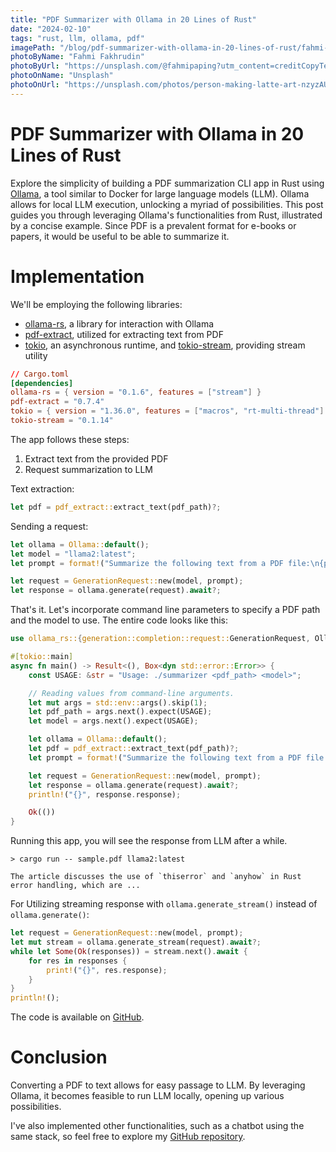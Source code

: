 ```yaml
---
title: "PDF Summarizer with Ollama in 20 Lines of Rust"
date: "2024-02-10"
tags: "rust, llm, ollama, pdf"
imagePath: "/blog/pdf-summarizer-with-ollama-in-20-lines-of-rust/fahmi-fakhrudin-nzyzAUsbV0M-unsplash.jpg"
photoByName: "Fahmi Fakhrudin"
photoByUrl: "https://unsplash.com/@fahmipaping?utm_content=creditCopyText&utm_medium=referral&utm_source=unsplash"
photoOnName: "Unsplash"
photoOnUrl: "https://unsplash.com/photos/person-making-latte-art-nzyzAUsbV0M?utm_content=creditCopyText&utm_medium=referral&utm_source=unsplash"
---
```


# PDF Summarizer with Ollama in 20 Lines of Rust

Explore the simplicity of building a PDF summarization CLI app in Rust using [Ollama](https://ollama.com/), a tool similar to Docker for large language models (LLM). Ollama allows for local LLM execution, unlocking a myriad of possibilities. This post guides you through leveraging Ollama's functionalities from Rust, illustrated by a concise example. Since PDF is a prevalent format for e-books or papers, it would be useful to be able to summarize it.

# Implementation

We'll be employing the following libraries:

- [ollama-rs](https://github.com/pepperoni21/ollama-rs/tree/master), a library for interaction with Ollama
- [pdf-extract](https://github.com/jrmuizel/pdf-extract), utilized for extracting text from PDF
- [tokio](https://tokio.rs/), an asynchronous runtime, and [tokio-stream](https://docs.rs/tokio-stream/latest/tokio_stream/), providing stream utility

```toml
// Cargo.toml
[dependencies]
ollama-rs = { version = "0.1.6", features = ["stream"] }
pdf-extract = "0.7.4"
tokio = { version = "1.36.0", features = ["macros", "rt-multi-thread"] }
tokio-stream = "0.1.14"
```

The app follows these steps:

1. Extract text from the provided PDF
1. Request summarization to LLM

Text extraction:

```rs
let pdf = pdf_extract::extract_text(pdf_path)?;
```

Sending a request:

```rs
let ollama = Ollama::default();
let model = "llama2:latest";
let prompt = format!("Summarize the following text from a PDF file:\n{pdf}");

let request = GenerationRequest::new(model, prompt);
let response = ollama.generate(request).await?;
```

That's it. Let's incorporate command line parameters to specify a PDF path and the model to use. The entire code looks like this:

```rs
use ollama_rs::{generation::completion::request::GenerationRequest, Ollama};

#[tokio::main]
async fn main() -> Result<(), Box<dyn std::error::Error>> {
    const USAGE: &str = "Usage: ./summarizer <pdf_path> <model>";

    // Reading values from command-line arguments.
    let mut args = std::env::args().skip(1);
    let pdf_path = args.next().expect(USAGE);
    let model = args.next().expect(USAGE);

    let ollama = Ollama::default();
    let pdf = pdf_extract::extract_text(pdf_path)?;
    let prompt = format!("Summarize the following text from a PDF file:\n{pdf}");

    let request = GenerationRequest::new(model, prompt);
    let response = ollama.generate(request).await?;
    println!("{}", response.response);

    Ok(())
}
```

Running this app, you will see the response from LLM after a while.

```
> cargo run -- sample.pdf llama2:latest

The article discusses the use of `thiserror` and `anyhow` in Rust error handling, which are ...
```

For Utilizing streaming response with `ollama.generate_stream()` instead of `ollama.generate()`:

```rs
let request = GenerationRequest::new(model, prompt);
let mut stream = ollama.generate_stream(request).await?;
while let Some(Ok(responses)) = stream.next().await {
    for res in responses {
        print!("{}", res.response);
    }
}
println!();
```

The code is available on [GitHub](https://github.com/momori256/pdf-summarizer/blob/main/src/bin/summarizer.rs).

# Conclusion

Converting a PDF to text allows for easy passage to LLM. By leveraging Ollama, it becomes feasible to run LLM locally, opening up various possibilities.

I've also implemented other functionalities, such as a chatbot using the same stack, so feel free to explore my [GitHub repository](https://github.com/momori256/pdf-summarizer).
